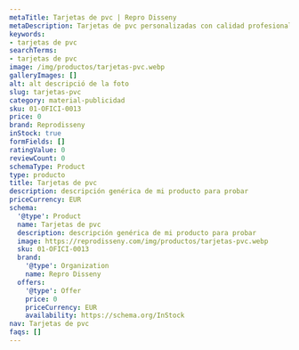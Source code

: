 ```yaml
---
metaTitle: Tarjetas de pvc | Repro Disseny
metaDescription: Tarjetas de pvc personalizadas con calidad profesional en Cataluña.
keywords:
- tarjetas de pvc
searchTerms:
- tarjetas de pvc
image: /img/productos/tarjetas-pvc.webp
galleryImages: []
alt: alt descripció de la foto
slug: tarjetas-pvc
category: material-publicidad
sku: 01-OFICI-0013
price: 0
brand: Reprodisseny
inStock: true
formFields: []
ratingValue: 0
reviewCount: 0
schemaType: Product
type: producto
title: Tarjetas de pvc
description: descripción genérica de mi producto para probar
priceCurrency: EUR
schema:
  '@type': Product
  name: Tarjetas de pvc
  description: descripción genérica de mi producto para probar
  image: https://reprodisseny.com/img/productos/tarjetas-pvc.webp
  sku: 01-OFICI-0013
  brand:
    '@type': Organization
    name: Repro Disseny
  offers:
    '@type': Offer
    price: 0
    priceCurrency: EUR
    availability: https://schema.org/InStock
nav: Tarjetas de pvc
faqs: []
---
```


